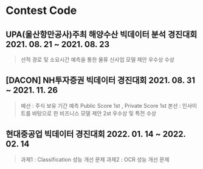 # Contest Code
## UPA(울산항만공사)주최 해양수산 빅데이터 분석 경진대회 2021. 08. 21 ~ 2021. 08. 23
> 선적 경로 및 소요시간 예측을 통한 물류 신사업 모델 제안 
> 우수상 수상 

## [DACON] NH투자증권 빅데이터 경진대회 2021. 08. 31 ~ 2021. 11. 26
> 예선 : 주식 보유 기간 예측 Public Score 1st , Private Score 1st
> 본선 : 인사이트를 바탕으로 한 비즈니스 모델 제안 2st 
> 우수상 및 특전 수상 

## 현대중공업 빅데이터 경진대회 2022. 01. 14 ~ 2022. 02. 14
> 과제1 : Classification 성능 개선 문제
> 과제2 : OCR 성능 개선 문제 
> 
